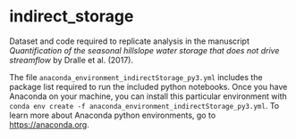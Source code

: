 # indirect_storage

Dataset and code required to replicate analysis in the manuscript *Quantification of the seasonal hillslope water storage that does not drive streamflow* by Dralle et al. (2017). 

The file `anaconda_environment_indirectStorage_py3.yml` includes the package list required to run the included python notebooks. Once you have Anaconda on  your machine, you can install this particular environment with `conda env create -f anaconda_environment_indirectStorage_py3.yml`. To learn more about Anaconda python environments, go to <https://anaconda.org>. 


